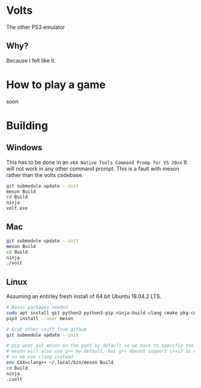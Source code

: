 # Volts
The other PS3 emulator

## Why?
Because I felt like it.

# How to play a game
soon

# Building

## Windows
This has to be done in an `x64 Native Tools Command Promp for VS 20xx` 
It will not work in any other command prompt.
This is a fault with meson rather than the volts codebase.
```sh
git submodule update --init
meson Build
cd Build
ninja 
volt.exe
```

## Mac
```sh
git submodule update --init
meson Build
cd Build
ninja
./volt
```

## Linux

Assuming an entirley fresh install of 64 bit Ubuntu 18.04.2 LTS.
```sh
# Basic packages needed
sudo apt install git python3 python3-pip ninja-build clang cmake pkg-config zlib1g-dev
pip3 install --user meson

# Grab other stuff from github
git submodule update --init

# pip wont put meson on the path by default so we have to specifiy the full path
# meson will also use g++ by default, but g++ doesnt support c++17 as much as clang
# so we use clang instead
env CXX=clang++ ~/.local/bin/meson Build
cd Build
ninja
./volt 
```
